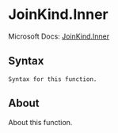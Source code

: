 ---
---

# JoinKind.Inner

Microsoft Docs: [JoinKind.Inner](https://docs.microsoft.com/en-us/powerquery-m/joinkind-inner)

## Syntax

```powerquery-m
Syntax for this function.
```

## About

About this function.


